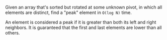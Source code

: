 Given an array that's sorted but rotated at some unknown pivot, 
in which all elements are distinct, find a "peak" element in `O(log N)` time.

An element is considered a peak if it is greater than both its left and right neighbors. 
It is guaranteed that the first and last elements are lower than all others.

